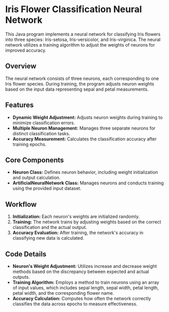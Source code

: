 # Iris Flower Classification Neural Network

This Java program implements a neural network for classifying Iris flowers into three species: Iris-setosa, Iris-versicolor, and Iris-virginica. The neural network utilizes a training algorithm to adjust the weights of neurons for improved accuracy.

## Overview
The neural network consists of three neurons, each corresponding to one Iris flower species. During training, the program adjusts neuron weights based on the input data representing sepal and petal measurements.

## Features
- **Dynamic Weight Adjustment:** Adjusts neuron weights during training to minimize classification errors.
- **Multiple Neuron Management:** Manages three separate neurons for distinct classification tasks.
- **Accuracy Measurement:** Calculates the classification accuracy after training epochs.

## Core Components
- **Neuron Class:** Defines neuron behavior, including weight initialization and output calculation.
- **ArtificialNeuralNetwork Class:** Manages neurons and conducts training using the provided input dataset.

## Workflow
1. **Initialization:** Each neuron's weights are initialized randomly.
2. **Training:** The network trains by adjusting weights based on the correct classification and the actual output.
3. **Accuracy Evaluation:** After training, the network's accuracy in classifying new data is calculated.

## Code Details
- **Neuron's Weight Adjustment:** Utilizes increase and decrease weight methods based on the discrepancy between expected and actual outputs.
- **Training Algorithm:** Employs a method to train neurons using an array of input values, which includes sepal length, sepal width, petal length, petal width, and the corresponding flower name.
- **Accuracy Calculation:** Computes how often the network correctly classifies the data across epochs to measure effectiveness.
